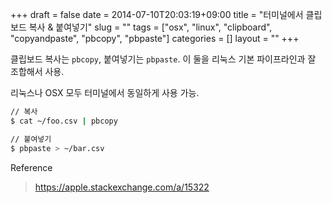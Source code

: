 +++ 
draft = false
date = 2014-07-10T20:03:19+09:00
title = "터미널에서 클립보드 복사 & 붙여넣기"
slug = "" 
tags = ["osx", "linux", "clipboard", "copyandpaste", "pbcopy", "pbpaste"]
categories = []
layout = ""
+++

클립보드 복사는 `pbcopy`, 붙여넣기는 `pbpaste`. 이 둘을 리눅스 기본 파이프라인과 잘 조합해서 사용.

리눅스나 OSX 모두 터미널에서 동일하게 사용 가능.

```bash
// 복사
$ cat ~/foo.csv | pbcopy

// 붙여넣기
$ pbpaste > ~/bar.csv
```

Reference

> https://apple.stackexchange.com/a/15322
